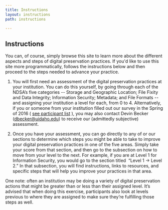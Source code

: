```yaml
---
title: Instructions
layout: instructions
path: instructions

---
```


## <span>Instructions</span>

You can, of course, simply browse this site to learn more about the different aspects and steps of digital preservation practices. If you'd like to use this site more programmatically, follows the instructions below and then proceed to the steps needed to advance your practice. 

1. <span>You will first need an assessment of the digital preservation practices at your institution. You can do this yourself, by going through each of the NDSA’s five categories -- Storage and Geographic Location; File Fixity and Data Integrity; Information Security; Metadata; and File Formats -- and assigning your institution a level for each, from 0 to 4\. Alternatively, if you or someone from your institution filled out our survey in the Spring of 2016 (
<a href="#" data-toggle="popover" data-placement="bottom"  title="List of institutions that filled out the survey:" data-content=" Chemeketa Community College, Clark College, Concordia University - Portland, Eastern Oregon University, Lewis & Clark College, Linfield College, Marylhurst University, OHSU, Oregon Institute of Technology Library, Oregon State University, Pacific University, Portland State University, Reed College, Seattle Pacific University, Seattle University, The Evergreen State College, University of Idaho Library, University of Portland, University of Washington Libraries, Washington State University, Western Washington University, Whitman College and Northwest Archives, Willamette University">see participant list</a>
), you may also contact Devin Becker (</span>[<span>dbecker@uidaho.edu</span>](mailto:dbecker@uidaho.edu)<span>) to receive our (admittedly subjective) assessment.</span>

2. Once you have your assessment, you can go directly to any of or our sections to determine which steps you might be able to take to improve your digital preservation practices in one of the five areas. Simply take your score from that section, and then go to the subsection on how to move from your level to the next. For example, if you are at Level 1 for Information Security, you would go to the section titled  “Level 1 → Level 2.” In that subsection, you will find instructions, links to resources, and specific steps that will help you improve your practices in that area.

<span>One note: often an institution may be doing a variety of digital preservation actions that might be greater than or less than their assigned level. It’s advised that when doing this exercise, participants also look at levels previous to where they are assigned to make sure they’re fulfilling those steps as well.  </span>

